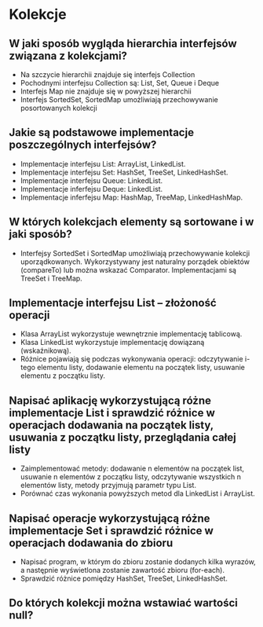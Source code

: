# Kolekcje

## W jaki sposób wygląda hierarchia interfejsów związana z kolekcjami?

* Na szczycie hierarchii znajduje się interfejs Collection
* Pochodnymi interfejsu Collection są: List, Set, Queue i Deque
* Interfejs Map nie znajduje się w powyższej hierarchii
* Interfejs SortedSet, SortedMap umożliwiają przechowywanie posortowanych kolekcji

## Jakie są podstawowe implementacje poszczególnych interfejsów?

* Implementacje interfejsu List: ArrayList, LinkedList.
* Implementacje interfejsu Set: HashSet, TreeSet, LinkedHashSet.
* Implementacje interfejsu Queue: LinkedList.
* Implementacje inferfejsu Deque: LinkedList.
* Implementacje inferfejsu Map: HashMap, TreeMap, LinkedHashMap.

## W których kolekcjach elementy są sortowane i w jaki sposób?

* Interfejsy SortedSet i SortedMap umożliwiają przechowywanie kolekcji uporządkowanych. Wykorzystywany jest naturalny porządek obiektów (compareTo) lub można wskazać Comparator. Implementacjami są TreeSet i TreeMap.

## Implementacje interfejsu List – złożoność operacji

* Klasa ArrayList wykorzystuje wewnętrznie implementację tablicową.
* Klasa LinkedList wykorzystuje implementację dowiązaną (wskaźnikową).
* Różnice pojawiają się podczas wykonywania operacji: odczytywanie i-tego elementu listy, dodawanie elementu na początek listy, usuwanie elementu z początku listy.

## Napisać aplikację wykorzystującą różne implementacje List i sprawdzić różnice w operacjach dodawania na początek listy, usuwania z początku listy, przeglądania całej listy

* Zaimplementować metody: dodawanie n elementów na początek list, usuwanie n elementów z początku listy, odczytywanie wszystkich n elementów listy, metody przyjmują parametr typu List<Integer>.
* Porównać czas wykonania powyższych metod dla LinkedList i ArrayList.

## Napisać operacje wykorzystującą różne implementacje Set i sprawdzić różnice w operacjach dodawania do zbioru

* Napisać program, w którym do zbioru zostanie dodanych kilka wyrazów, a następnie wyświetlona zostanie zawartość zbioru (for-each).
* Sprawdzić różnice pomiędzy HashSet, TreeSet, LinkedHashSet.

## Do których kolekcji można wstawiać wartości null?
